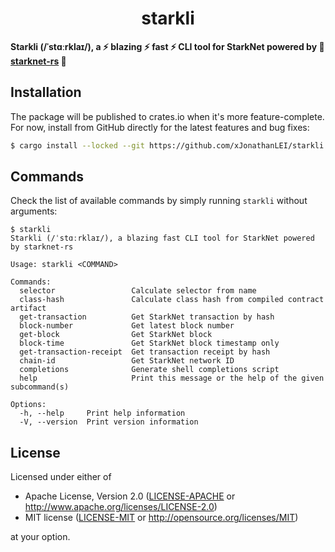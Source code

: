 <p align="center">
  <h1 align="center">starkli</h1>
</p>

**Starkli (/ˈstɑːrklaɪ/), a :zap: blazing :zap: fast :zap: CLI tool for StarkNet powered by :crab: [starknet-rs](https://github.com/xJonathanLEI/starknet-rs) :crab:**

## Installation

The package will be published to crates.io when it's more feature-complete. For now, install from GitHub directly for the latest features and bug fixes:

```sh
$ cargo install --locked --git https://github.com/xJonathanLEI/starkli
```

## Commands

Check the list of available commands by simply running `starkli` without arguments:

```console
$ starkli
Starkli (/ˈstɑːrklaɪ/), a blazing fast CLI tool for StarkNet powered by starknet-rs

Usage: starkli <COMMAND>

Commands:
  selector                 Calculate selector from name
  class-hash               Calculate class hash from compiled contract artifact
  get-transaction          Get StarkNet transaction by hash
  block-number             Get latest block number
  get-block                Get StarkNet block
  block-time               Get StarkNet block timestamp only
  get-transaction-receipt  Get transaction receipt by hash
  chain-id                 Get StarkNet network ID
  completions              Generate shell completions script
  help                     Print this message or the help of the given subcommand(s)

Options:
  -h, --help     Print help information
  -V, --version  Print version information
```

## License

Licensed under either of

- Apache License, Version 2.0 ([LICENSE-APACHE](./LICENSE-APACHE) or <http://www.apache.org/licenses/LICENSE-2.0>)
- MIT license ([LICENSE-MIT](./LICENSE-MIT) or <http://opensource.org/licenses/MIT>)

at your option.
